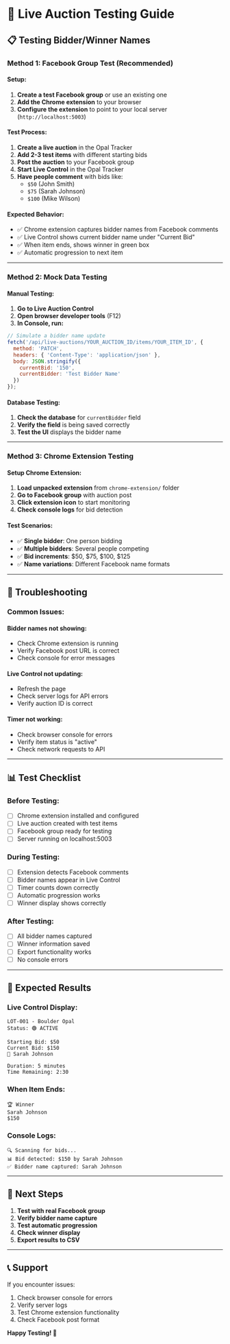 # 🧪 Live Auction Testing Guide

## 📋 **Testing Bidder/Winner Names**

### **Method 1: Facebook Group Test (Recommended)**

#### **Setup:**
1. **Create a test Facebook group** or use an existing one
2. **Add the Chrome extension** to your browser
3. **Configure the extension** to point to your local server (`http://localhost:5003`)

#### **Test Process:**
1. **Create a live auction** in the Opal Tracker
2. **Add 2-3 test items** with different starting bids
3. **Post the auction** to your Facebook group
4. **Start Live Control** in the Opal Tracker
5. **Have people comment** with bids like:
   - `$50` (John Smith)
   - `$75` (Sarah Johnson) 
   - `$100` (Mike Wilson)

#### **Expected Behavior:**
- ✅ Chrome extension captures bidder names from Facebook comments
- ✅ Live Control shows current bidder name under "Current Bid"
- ✅ When item ends, shows winner in green box
- ✅ Automatic progression to next item

---

### **Method 2: Mock Data Testing**

#### **Manual Testing:**
1. **Go to Live Auction Control**
2. **Open browser developer tools** (F12)
3. **In Console, run:**
```javascript
// Simulate a bidder name update
fetch('/api/live-auctions/YOUR_AUCTION_ID/items/YOUR_ITEM_ID', {
  method: 'PATCH',
  headers: { 'Content-Type': 'application/json' },
  body: JSON.stringify({
    currentBid: '150',
    currentBidder: 'Test Bidder Name'
  })
});
```

#### **Database Testing:**
1. **Check the database** for `currentBidder` field
2. **Verify the field** is being saved correctly
3. **Test the UI** displays the bidder name

---

### **Method 3: Chrome Extension Testing**

#### **Setup Chrome Extension:**
1. **Load unpacked extension** from `chrome-extension/` folder
2. **Go to Facebook group** with auction post
3. **Click extension icon** to start monitoring
4. **Check console logs** for bid detection

#### **Test Scenarios:**
- ✅ **Single bidder**: One person bidding
- ✅ **Multiple bidders**: Several people competing
- ✅ **Bid increments**: $50, $75, $100, $125
- ✅ **Name variations**: Different Facebook name formats

---

## 🔧 **Troubleshooting**

### **Common Issues:**

#### **Bidder names not showing:**
- Check Chrome extension is running
- Verify Facebook post URL is correct
- Check console for error messages

#### **Live Control not updating:**
- Refresh the page
- Check server logs for API errors
- Verify auction ID is correct

#### **Timer not working:**
- Check browser console for errors
- Verify item status is "active"
- Check network requests to API

---

## 📊 **Test Checklist**

### **Before Testing:**
- [ ] Chrome extension installed and configured
- [ ] Live auction created with test items
- [ ] Facebook group ready for testing
- [ ] Server running on localhost:5003

### **During Testing:**
- [ ] Extension detects Facebook comments
- [ ] Bidder names appear in Live Control
- [ ] Timer counts down correctly
- [ ] Automatic progression works
- [ ] Winner display shows correctly

### **After Testing:**
- [ ] All bidder names captured
- [ ] Winner information saved
- [ ] Export functionality works
- [ ] No console errors

---

## 🎯 **Expected Results**

### **Live Control Display:**
```
LOT-001 - Boulder Opal
Status: 🟢 ACTIVE

Starting Bid: $50
Current Bid: $150
👤 Sarah Johnson

Duration: 5 minutes
Time Remaining: 2:30
```

### **When Item Ends:**
```
🏆 Winner
Sarah Johnson
$150
```

### **Console Logs:**
```
🔍 Scanning for bids...
📊 Bid detected: $150 by Sarah Johnson
✅ Bidder name captured: Sarah Johnson
```

---

## 🚀 **Next Steps**

1. **Test with real Facebook group**
2. **Verify bidder name capture**
3. **Test automatic progression**
4. **Check winner display**
5. **Export results to CSV**

---

## 📞 **Support**

If you encounter issues:
1. Check browser console for errors
2. Verify server logs
3. Test Chrome extension functionality
4. Check Facebook post format

**Happy Testing! 🎉**

